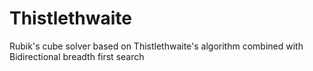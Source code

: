 # Thistlethwaite
Rubik's cube solver based on Thistlethwaite's algorithm combined with Bidirectional breadth first search
